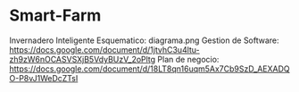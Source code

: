 # Smart-Farm
Invernadero Inteligente
Esquematico: diagrama.png
Gestion de Software: https://docs.google.com/document/d/1jtvhC3u4ltu-zh9zW6nOCASVSXjB5VdyBUzV_2oPltg
Plan de negocio: https://docs.google.com/document/d/18LT8qn16uqm5Ax7Cb9SzD_AEXADQO-P8vJ1WeDcZTsI
